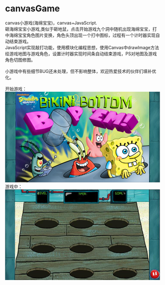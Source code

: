 # canvasGame
canvas小游戏(海绵宝宝)，canvas+JavaScript.<br>
砸海绵宝宝小游戏,类似于砸地鼠，点击开始游戏九个洞中随机出现海绵宝宝，打中海绵宝宝角色图片变换，角色头顶出现一个打中图标，过程有一个计时器实现自动结束游戏。<br>
JavaScript实现敲打功能，使用模块化编程思想，使用Canvas中drawImage方法绘游戏地图与游戏角色，设置计时器实现时间条自动结束游戏，PS对地图及游戏角色切图修图。<br>
<br>
小游戏中有些细节BUG还未处理，但不影响整体，欢迎热爱技术的伙伴们填补优化。<br>
<br>
开始游戏：<br>
![image](https://raw.githubusercontent.com/shenyanhong23/canvasGame/master/img/bg_menu.png)<br>
游戏中：<br>
![image](https://raw.githubusercontent.com/shenyanhong23/canvasGame/master/img/bg_map.jpg)<br>
